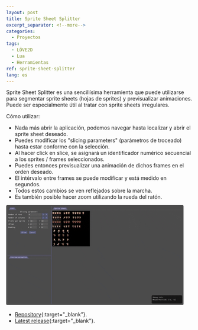 ```yaml
---
layout: post
title: Sprite Sheet Splitter
excerpt_separator: <!--more-->
categories:
  - Proyectos
tags:
  - LÖVE2D
  - Lua
  - Herramientas
ref: sprite-sheet-splitter
lang: es
---
```


Sprite Sheet Splitter es una sencillísima herramienta que puede utilizarse para segmentar sprite sheets (hojas de sprites) y previsualizar animaciones.
Puede ser especialmente útil al tratar con sprite sheets irregulares.

<!--more-->

Cómo utilizar:
* Nada más abrir la aplicación, podemos navegar hasta localizar y abrir el sprite sheet deseado.
* Puedes modificar los "slicing parameters" (parámetros de troceado) hasta estar conforme con la selección.
* Al hacer click en slice, se asignará un identificador numérico secuencial a los sprites / frames seleccionados.
* Puedes entonces previsualizar una animación de dichos frames en el orden deseado.
* El intérvalo entre frames se puede modificar y está medido en segundos.
* Todos estos cambios se ven reflejados sobre la marcha.
* Es también posible hacer zoom utilizando la rueda del ratón.

![preview](https://raw.githubusercontent.com/azarrias/sprite-sheet-splitter/master/preview.gif "Vista previa")

* [Repository](https://github.com/azarrias/sprite-sheet-splitter){:target="_blank"}.
* [Latest release](https://github.com/azarrias/sprite-sheet-splitter/releases/latest){:target="_blank"}.      
